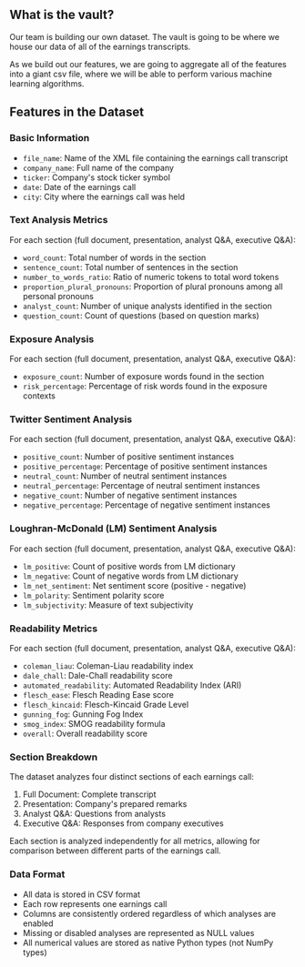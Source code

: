 ## What is the vault?

Our team is building our own dataset. The vault is going to be where we house our data of all of the earnings transcripts.   

As we build out our features, we are going to aggregate all of the features into a giant csv file, where we will be able to perform various machine learning algorithms.   

## Features in the Dataset

### Basic Information
- `file_name`: Name of the XML file containing the earnings call transcript
- `company_name`: Full name of the company
- `ticker`: Company's stock ticker symbol
- `date`: Date of the earnings call
- `city`: City where the earnings call was held

### Text Analysis Metrics
For each section (full document, presentation, analyst Q&A, executive Q&A):
- `word_count`: Total number of words in the section
- `sentence_count`: Total number of sentences in the section
- `number_to_words_ratio`: Ratio of numeric tokens to total word tokens
- `proportion_plural_pronouns`: Proportion of plural pronouns among all personal pronouns
- `analyst_count`: Number of unique analysts identified in the section
- `question_count`: Count of questions (based on question marks)

### Exposure Analysis
For each section (full document, presentation, analyst Q&A, executive Q&A):
- `exposure_count`: Number of exposure words found in the section
- `risk_percentage`: Percentage of risk words found in the exposure contexts

### Twitter Sentiment Analysis
For each section (full document, presentation, analyst Q&A, executive Q&A):
- `positive_count`: Number of positive sentiment instances
- `positive_percentage`: Percentage of positive sentiment instances
- `neutral_count`: Number of neutral sentiment instances
- `neutral_percentage`: Percentage of neutral sentiment instances
- `negative_count`: Number of negative sentiment instances
- `negative_percentage`: Percentage of negative sentiment instances

### Loughran-McDonald (LM) Sentiment Analysis
For each section (full document, presentation, analyst Q&A, executive Q&A):
- `lm_positive`: Count of positive words from LM dictionary
- `lm_negative`: Count of negative words from LM dictionary
- `lm_net_sentiment`: Net sentiment score (positive - negative)
- `lm_polarity`: Sentiment polarity score
- `lm_subjectivity`: Measure of text subjectivity

### Readability Metrics
For each section (full document, presentation, analyst Q&A, executive Q&A):
- `coleman_liau`: Coleman-Liau readability index
- `dale_chall`: Dale-Chall readability score
- `automated_readability`: Automated Readability Index (ARI)
- `flesch_ease`: Flesch Reading Ease score
- `flesch_kincaid`: Flesch-Kincaid Grade Level
- `gunning_fog`: Gunning Fog Index
- `smog_index`: SMOG readability formula
- `overall`: Overall readability score

### Section Breakdown
The dataset analyzes four distinct sections of each earnings call:
1. Full Document: Complete transcript
2. Presentation: Company's prepared remarks
3. Analyst Q&A: Questions from analysts
4. Executive Q&A: Responses from company executives

Each section is analyzed independently for all metrics, allowing for comparison between different parts of the earnings call.

### Data Format
- All data is stored in CSV format
- Each row represents one earnings call
- Columns are consistently ordered regardless of which analyses are enabled
- Missing or disabled analyses are represented as NULL values
- All numerical values are stored as native Python types (not NumPy types)
